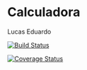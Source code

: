 Calculadora
======================

Lucas Eduardo


[![Build Status](http://localhost:8080/job/Calculadora/badge/icon)](http://localhost:8080/job/Calculadora/)


[![Coverage Status](https://coveralls.io/repos/lucas9153/Calculadora/badge.svg)](https://coveralls.io/r/lucas9153/Calculadora)

